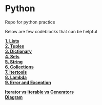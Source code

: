 # Python
 Repo for python practice  

Below are few codeblocks that can be helpful  

[**1. Lists**](list)  
[**2. Tuples**](tuple)  
[**3. Dictionary**](dict)  
[**4. Sets**](sets)  
[**5. String**](string)  
[**6. Collections**](collection)  
[**7. Itertools**](itertools)  
[**8. Lambda**](lambda)  
[**9. Error and Exception**](list)  


[**Iterator vs Iterable vs Generators**](https://nvie.com/posts/iterators-vs-generators/)  
[**Diagram**](diagrams/iterator%20vs%20iterable%20vs%20generators.PNG)